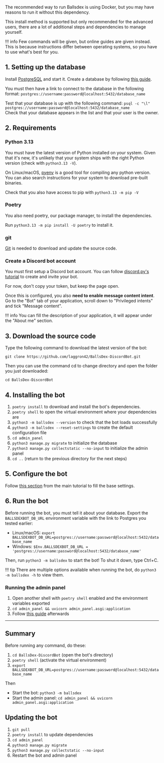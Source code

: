 The recommended way to run Ballsdex is using Docker, but you may have reasons to run it without this dependency.

This install method is supported but only recommended for the advanced users, there are a lot of additional steps and dependencies to manage yourself.

!!! info
    Few commands will be given, but online guides are given instead. This is because instructions differ between operating systems, so you have to use what's best for you.

## 1. Setting up the database

Install [PostgreSQL](https://www.postgresql.org/download/) and start it. Create a database by following [this guide](https://www.postgresql.org/docs/current/tutorial-createdb.html).

You must then have a link to connect to the database in the following format: `postgres://username:password@localhost:5432/database_name`

Test that your database is up with the following command: `psql -c "\l" postgres://username:password@localhost:5432/database_name`  
Check that your database appears in the list and that your user is the owner.

## 2. Requirements

### Python 3.13

You must have the latest version of Python installed on your system. Given that it's new, it's unlikely that your system ships with the right Python version (check with `python3.13 -V`).

On Linux/macOS, [pyenv](https://github.com/pyenv/pyenv) is a good tool for compiling any python version. You can also search instructions for your system to download pre-built binaries.

Check that you also have access to pip with `python3.13 -m pip -V`

### Poetry

You also need poetry, our package manager, to install the dependencies.

Run `python3.13 -m pip install -U poetry` to install it.

### git

[Git](https://git-scm.com/downloads) is needed to download and update the source code.

### Create a Discord bot account

You must first setup a Discord bot account. You can follow [discord.py's tutorial](https://discordpy.readthedocs.io/en/latest/discord.html) to create and invite your bot.

For now, don't copy your token, but keep the page open.

Once this is configured, you also **need to enable message content intent**. Go to the "Bot" tab of your application, scroll down to "Privileged intents" and tick "Message content".

!!! info
    You can fill the description of your application, it will appear under the "About me" section.

## 3. Download the source code

Type the following command to download the latest version of the bot:

```
git clone https://github.com/laggron42/BallsDex-DiscordBot.git
```

Then you can use the command cd to change directory and open the folder you just downloaded:

```
cd BallsDex-DiscordBot
```

## 4. Installing the bot

1. `poetry install` to download and install the bot's dependencies.
2. `poetry shell` to open the virtual environment where your dependencies are
3. `python3 -m ballsdex --version` to check that the bot loads successfully
4. `python3 -m ballsdex --reset-settings` to create the default configuration file
5. `cd admin_panel`
6. `python3 manage.py migrate` to initialize the database
7. `python3 manage.py collectstatic --no-input` to initialize the admin panel
8. `cd ..` (return to the previous directory for the next steps)

## 5. Configure the bot

Follow [this section](../installing-ballsdex/#5-configure-the-bot) from the main tutorial to fill the base settings.

## 6. Run the bot

Before running the bot, you must tell it about your database. Export the `BALLSDEXBOT_DB_URL` environment variable with the link to Postgres you tested earlier:

- Linux/macOS: `export BALLSDEXBOT_DB_URL=postgres://username:password@localhost:5432/database_name`
- Windows: `$Env.BALLSDEXBOT_DB_URL = 'postgres://username:password@localhost:5432/database_name'`

Then, run `python3 -m ballsdex` to start the bot! To shut it down, type Ctrl+C.

!!! tip
    There are multiple options available when running the bot, do `python3 -m ballsdex -h` to view them.

### Running the admin panel

1. Open another shell with `poetry shell` enabled and the environment variables exported
2. `cd admin_panel && uvicorn admin_panel.asgi:application`
3. Follow [this guide](../admin-panel/getting-started.md) afterwards

---

## Summary

Before running any command, do these:

1. `cd BallsDex-DiscordBot` (open the bot's directory)
2. `poetry shell` (activate the virtual environment)
3. `export BALLSDEXBOT_DB_URL=postgres://username:password@localhost:5432/database_name`

Then

- Start the bot: `python3 -m ballsdex`
- Start the admin panel: `cd admin_panel && uvicorn admin_panel.asgi:application`

## Updating the bot

1. `git pull`
2. `poetry install` to update dependencies
3. `cd admin_panel`
4. `python3 manage.py migrate`
5. `python3 manage.py collectstatic --no-input`
6. Restart the bot and admin panel